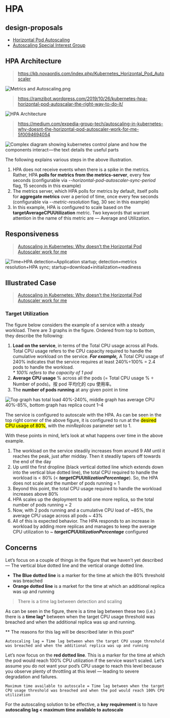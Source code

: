 # HPA

## design-proposals

- [Horizontal Pod Autoscaling](https://github.com/kubernetes/design-proposals-archive/blob/main/autoscaling/horizontal-pod-autoscaler.md)
- [Autoscaling Special Interest Group](https://github.com/kubernetes/community/blob/master/sig-autoscaling/README.md)





## HPA Architecture


> https://kb.novaordis.com/index.php/Kubernetes_Horizontal_Pod_Autoscaler

![Metrics and Autoscaling.png](./hpa.assets/Metrics_and_Autoscaling.png)



> https://ramzibot.wordpress.com/2019/10/26/kubernetes-hpa-horizontal-pod-autoscalar-the-right-way-to-do-it/

![HPA Architecture](./hpa.assets/k8s2.png)



> https://medium.com/expedia-group-tech/autoscaling-in-kubernetes-why-doesnt-the-horizontal-pod-autoscaler-work-for-me-5f0094694054



![Complex diagram showing kubernetes control plane and how the components interact — the text details the useful parts](./hpa.assets/1RG78fivMv9SnRUSTNOuZ3w.png)





The following explains various steps in the above illustration.

1. HPA does not receive events when there is a spike in the metrics. Rather, HPA **polls for metrics from the metrics-server**, every few seconds (configurable via --_horizontal-pod-autoscaler-sync-period_ flag, 15 seconds in this example)
2. The metrics server, which HPA polls for metrics by default, itself polls for **aggregate metrics** over a period of time, once every few seconds (configurable via --_metric-resolution_ flag, 30 sec in this example)
3. In this example, HPA is configured to scale based on the **targetAverageCPUUtilization** metric. Two keywords that warrant attention in the name of this metric are — Average and Utilization.



## Responsiveness

> [Autoscaling in Kubernetes: Why doesn’t the Horizontal Pod Autoscaler work for me](https://medium.com/expedia-group-tech/autoscaling-in-kubernetes-why-doesnt-the-horizontal-pod-autoscaler-work-for-me-5f0094694054)



![Time=HPA detection+Application startup; detection=metrics resolution+HPA sync; startup=download+initialization+readiness](./hpa.assets/180YbDsTq6ShY2tGLaYiOpA.png)



## Illustrated Case

> [Autoscaling in Kubernetes: Why doesn’t the Horizontal Pod Autoscaler work for me](https://medium.com/expedia-group-tech/autoscaling-in-kubernetes-why-doesnt-the-horizontal-pod-autoscaler-work-for-me-5f0094694054)



### Target Utilization

The figure below considers the example of a service with a steady workload. There are 3 graphs in the figure. Ordered from top to bottom, they describe the following:



1. **Load on the service**, in terms of the Total CPU usage across all Pods. Total CPU usage refers to the CPU capacity required to handle the cumulative workload on the service. **_For example,_** A Total CPU usage of 240% indicates that the service requires at least 240%÷100% = 2.4 pods to handle the workload.  
    _\* 100% refers to the capacity of 1 pod_
2. **Average CPU usage** % across all the pods (= Total CPU usage % ÷ Number of pods)。按 pod 平均化的 cpu 使用率。
3. The **number of pods running** at any given point in time



![Top graph has total load 40%-240%, middle graph has average CPU 40%-85%, bottom graph has replica count 1–4](./hpa.assets/1wwio0b2eiuVCnuny42QlLA.png)



The service is configured to autoscale with the HPA. As can be seen in the top right corner of the above figure, it is configured to run at the <mark>desired CPU usage of 80%</mark>, with the *minReplicas* parameter set to 1.



With these points in mind, let’s look at what happens over time in the above example.



1. The workload on the service steadily increases from around 9 AM until it reaches the peak, just after midday. Then it steadily tapers off towards the end of the day
2. Up until the first dropline (black vertical dotted line which extends down into the vertical blue dotted line), the total CPU required to handle the workload is < 80% (< **_targetCPUUtilizationPercentage_**). So, the HPA does not scale and the number of pods running = 1
3. Beyond this point, the total CPU usage required to handle the workload increases above 80%
4. HPA scales up the deployment to add one more replica, so the total number of pods running = 2
5. Now, with 2 pods running and a cumulative CPU load of ~85%, the average CPU usage across all pods ~ 43%
6. All of this is expected behavior. The HPA responds to an increase in workload by adding more replicas and manages to keep the average CPU utilization to ~ **_targetCPUUtilizationPercentage_** configured



## Concerns

Let’s focus on a couple of things in the figure that we haven’t yet described — The vertical blue dotted line and the vertical orange dotted line.

- **The Blue dotted line** is a marker for the time at which the 80% threshold was breached
- **Orange dotted line** is a market for the time at which an additional replica was up and running

> There is a time lag between detection and scaling

As can be seen in the figure, there is a time lag between these two (i.e.) there is a **time lag\*** between when the target CPU usage threshold was breached and when the additional replica was up and running.

** The reasons for this lag will be described later in this post*

```
Autoscaling lag = Time lag between when the target CPU usage threshold was breached and when the additional replica was up and running
```

Let’s now focus on the **red dotted line**. This is a marker for the time at which the pod would reach 100% CPU utilization if the service wasn’t scaled. Let’s assume you do not want your pod’s CPU usage to reach this level because you observe plenty of throttling at this level — leading to severe degradation and failures.

```
Maximum time available to autoscale = Time lag between when the target CPU usage threshold was breached and when the pod would reach 100% CPU utilization
```

For the autoscaling solution to be effective, a **key** **requirement** is to have **autoscaling lag < maximum time available to autoscale**




